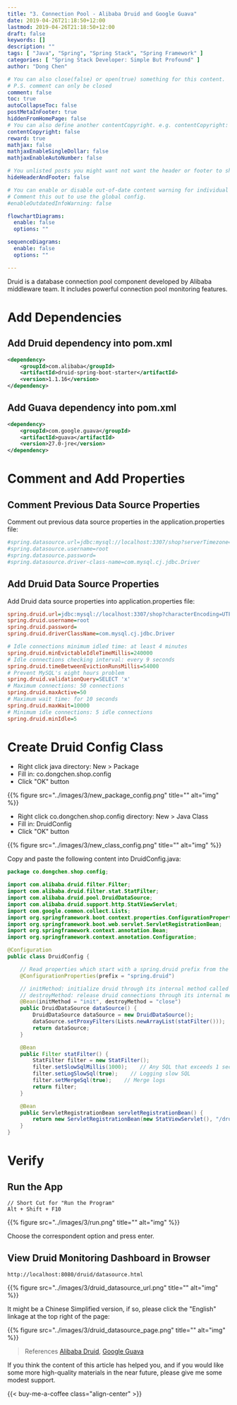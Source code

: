 ```yaml
---
title: "3. Connection Pool - Alibaba Druid and Google Guava"
date: 2019-04-26T21:18:50+12:00
lastmod: 2019-04-26T21:18:50+12:00
draft: false
keywords: []
description: ""
tags: [ "Java", "Spring", "Spring Stack", "Spring Framework" ]
categories: [ "Spring Stack Developer: Simple But Profound" ]
author: "Dong Chen"

# You can also close(false) or open(true) something for this content.
# P.S. comment can only be closed
comment: false
toc: true
autoCollapseToc: false
postMetaInFooter: true
hiddenFromHomePage: false
# You can also define another contentCopyright. e.g. contentCopyright: "This is another copyright."
contentCopyright: false
reward: true
mathjax: false
mathjaxEnableSingleDollar: false
mathjaxEnableAutoNumber: false

# You unlisted posts you might want not want the header or footer to show
hideHeaderAndFooter: false

# You can enable or disable out-of-date content warning for individual post.
# Comment this out to use the global config.
#enableOutdatedInfoWarning: false

flowchartDiagrams:
  enable: false
  options: ""

sequenceDiagrams: 
  enable: false
  options: ""

---
```


Druid is a database connection pool component developed by Alibaba middleware team. It includes powerful connection pool monitoring features.

<!--more-->

# Add Dependencies

## Add Druid dependency into pom.xml

```xml
<dependency>
    <groupId>com.alibaba</groupId>
    <artifactId>druid-spring-boot-starter</artifactId>
    <version>1.1.16</version>
</dependency>
```

## Add Guava dependency into pom.xml

```xml
<dependency>
    <groupId>com.google.guava</groupId>
    <artifactId>guava</artifactId>
    <version>27.0-jre</version>
</dependency>
```

# Comment and Add Properties

## Comment Previous Data Source Properties

Comment out previous data source properties in the application.properties file:

```ini
#spring.datasource.url=jdbc:mysql://localhost:3307/shop?serverTimezone=UTC
#spring.datasource.username=root
#spring.datasource.password=
#spring.datasource.driver-class-name=com.mysql.cj.jdbc.Driver
```

## Add Druid Data Source Properties

Add Druid data source properties into application.properties file:

```ini
spring.druid.url=jdbc:mysql://localhost:3307/shop?characterEncoding=UTF-8&serverTimezone=UTC
spring.druid.username=root
spring.druid.password=
spring.druid.driverClassName=com.mysql.cj.jdbc.Driver

# Idle connections minimum idled time: at least 4 minutes
spring.druid.minEvictableIdleTimeMillis=240000
# Idle connections checking interval: every 9 seconds
spring.druid.timeBetweenEvictionRunsMillis=54000
# Prevent MySQL's eight hours problem
spring.druid.validationQuery=SELECT 'x'
# Maximum connections: 50 connections
spring.druid.maxActive=50
# Maximum wait time: for 10 seconds
spring.druid.maxWait=10000
# Minimum idle connections: 5 idle connections
spring.druid.minIdle=5
```

# Create Druid Config Class

* Right click java directory: New > Package
* Fill in: co.dongchen.shop.config
* Click "OK" button

{{% figure src="../images/3/new_package_config.png" title="" alt="img" %}}

* Right click co.dongchen.shop.config directory: New > Java Class
* Fill in: DruidConfig
* Click "OK" button

{{% figure src="../images/3/new_class_config.png" title="" alt="img" %}}

Copy and paste the following content into DruidConfig.java:

```java
package co.dongchen.shop.config;

import com.alibaba.druid.filter.Filter;
import com.alibaba.druid.filter.stat.StatFilter;
import com.alibaba.druid.pool.DruidDataSource;
import com.alibaba.druid.support.http.StatViewServlet;
import com.google.common.collect.Lists;
import org.springframework.boot.context.properties.ConfigurationProperties;
import org.springframework.boot.web.servlet.ServletRegistrationBean;
import org.springframework.context.annotation.Bean;
import org.springframework.context.annotation.Configuration;

@Configuration
public class DruidConfig {

    // Read properties which start with a spring.druid prefix from the application.properties file
    @ConfigurationProperties(prefix = "spring.druid")

    // initMethod: initialize druid through its internal method called init
    // destroyMethod: release druid connections through its internal method called close
    @Bean(initMethod = "init", destroyMethod = "close")
    public DruidDataSource dataSource() {
        DruidDataSource dataSource = new DruidDataSource();
        dataSource.setProxyFilters(Lists.newArrayList(statFilter()));
        return dataSource;
    }

    @Bean
    public Filter statFilter() {
        StatFilter filter = new StatFilter();
        filter.setSlowSqlMillis(1000);    // Any SQL that exceeds 1 second is a slow SQL
        filter.setLogSlowSql(true);    // Logging slow SQL
        filter.setMergeSql(true);    // Merge logs
        return filter;
    }

    @Bean
    public ServletRegistrationBean servletRegistrationBean() {
        return new ServletRegistrationBean(new StatViewServlet(), "/druid/*");
    }
}
```

# Verify

## Run the App

```Code
// Short Cut for "Run the Program"
Alt + Shift + F10
```

{{% figure src="../images/3/run.png" title="" alt="img" %}}

Choose the correspondent option and press enter.

## View Druid Monitoring Dashboard in Browser

```http
http://localhost:8080/druid/datasource.html
```

{{% figure src="../images/3/druid_datasource_url.png" title="" alt="img" %}}

It might be a Chinese Simplified version, if so, please click the "English" linkage at the top right of the page:

{{% figure src="../images/3/druid_datasource_page.png" title="" alt="img" %}}

> References
> [Alibaba Druid](https://github.com/alibaba/druid/wiki),
> [Google Guava](https://github.com/google/guava/wiki)

If you think the content of this article has helped you, and if you would like some more high-quality materials in the near future, please give me some modest support.

<!-- Buy Me a Coffee Button -->
{{< buy-me-a-coffee class="align-center" >}}
